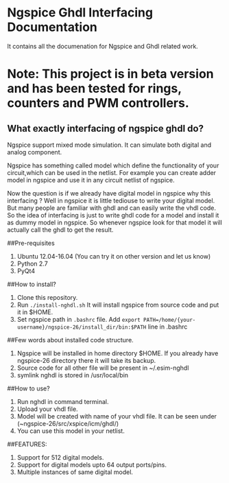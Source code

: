 Ngspice Ghdl Interfacing Documentation 
====

It contains all the documenation for Ngspice and Ghdl related work.

Note: This project is in beta version and has been tested for rings, counters and PWM controllers.
====

## What exactly interfacing of ngspice ghdl do?
Ngspice support mixed mode simulation. It can simulate both digital and analog component. 

Ngspice has something called model which define the functionality of your circuit,which can be used in the netlist. For example you can create adder model in ngspice and use it in any circuit netlist of ngspice.

Now the question is if we already have digital model in ngspice why this interfacing ?
Well in ngspice it is little tediouse to write your digital model. But many people are familiar with ghdl and can easily write the vhdl code.
So the idea of interfacing is just to write ghdl code for a model and install it as dummy model in ngspice. So whenever ngspice look 
for that model it will actually call the ghdl to get the result.


##Pre-requisites
1. Ubuntu 12.04-16.04 (You can try it on other version and let us know)
2. Python 2.7
3. PyQt4


##How to install?
1. Clone this repository.
2. Run `./install-nghdl.sh` It will install ngspice from source code and put it in $HOME.
3. Set ngspice path in `.bashrc` file. Add `export PATH=/home/{your-username}/ngspice-26/install_dir/bin:$PATH` line in .bashrc


##Few words about installed code structure.
1. Ngspice will be installed in home directory $HOME. If you already have ngspice-26 directory there it will take its backup.
2. Source code for all other file will be present in ~/.esim-nghdl
3. symlink nghdl is stored in /usr/local/bin


##How to use?
1. Run nghdl in command terminal.
2. Upload your vhdl file.
3. Model will be created with name of your vhdl file. It can be seen under (~ngspice-26/src/xspice/icm/ghdl/)
4. You can use this model in your netlist.


##FEATURES:
1. Support for 512 digital models.
2. Support for digital models upto 64 output ports/pins.
3. Multiple instances of same digital model.